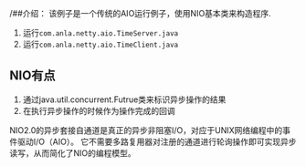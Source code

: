 /##介绍：
该例子是一个传统的AIO运行例子，使用NIO基本类来构造程序.
1. 运行`com.anla.netty.aio.TimeServer.java`
2. 运行`com.anla.netty.aio.TimeClient.java`

## NIO有点
1. 通过java.util.concurrent.Futrue类来标识异步操作的结果
2. 在执行异步操作的时候作为操作完成的回调

NIO2.0的异步套接自通道是真正的异步非阻塞I/O，对应于UNIX网络编程中的事件驱动I/O（AIO）。
它不需要多路复用器对注册的通道进行轮询操作即可实现异步读写，从而简化了NIO的编程模型。
